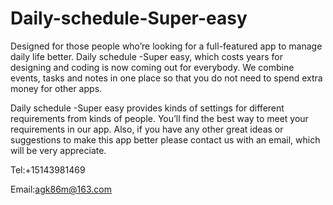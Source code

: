 # Daily-schedule-Super-easy

Designed for those people who’re looking for a full-featured app to manage daily life better. Daily schedule -Super easy, which costs years for designing and coding is now coming out for everybody. We combine events, tasks and notes in one place so that you do not need to spend extra money for other apps.

Daily schedule -Super easy provides kinds of settings for different requirements from kinds of people. You’ll find the best way to meet your requirements in our app. Also, if you have any other great ideas or suggestions to make this app better please contact us with an email, which will be very appreciate.

Tel:+15143981469

Email:agk86m@163.com
